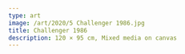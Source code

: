 ```yaml
---
type: art
image: /art/2020/5 Challenger 1986.jpg
title: Challenger 1986
description: 120 × 95 cm, Mixed media on canvas
---
```

